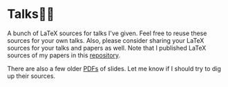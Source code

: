 # Talks

A bunch of LaTeX sources for talks I've given. Feel free to reuse these sources for your own talks. Also, please consider sharing your LaTeX sources for your talks and papers as well. Note that I published LaTeX sources of my papers in this [repository](https://bitbucket.org/malb/publications).

There are also a few older [PDFs](https://bitbucket.org/malb/talks/downloads) of slides. Let me know if I should try to dig up their sources.

